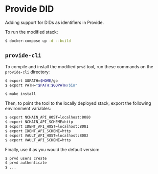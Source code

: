 # Provide DID

Adding support for DIDs as identifiers in Provide.

To run the modified stack:

```bash
$ docker-compose up -d --build
```

## `provide-cli`

To compile and install the modified `prvd` tool, run these commands on the
`provide-cli` directory:

```bash
$ export GOPATH=$HOME/go
$ export PATH="$PATH:$GOPATH/bin"

$ make install
```

Then, to point the tool to the locally deployed stack, export the following
environment variables:

```bash
$ export NCHAIN_API_HOST=localhost:8080
$ export NCHAIN_API_SCHEME=http
$ export IDENT_API_HOST=localhost:8081
$ export IDENT_API_SCHEME=http
$ export VAULT_API_HOST=localhost:8082
$ export VAULT_API_SCHEME=http
```

Finally, use it as you would the default version:

```bash
$ prvd users create
$ prvd authenticate
$ ...
```
